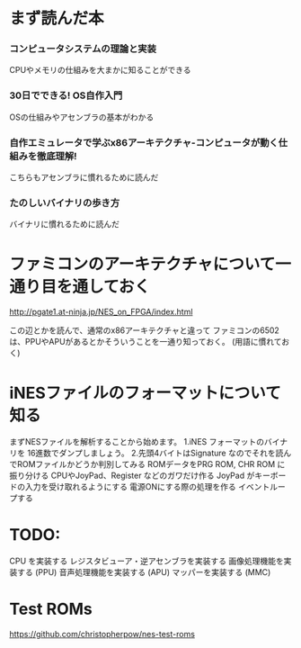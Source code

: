 # まず読んだ本
### コンピュータシステムの理論と実装
CPUやメモリの仕組みを大まかに知ることができる
### 30日でできる! OS自作入門
OSの仕組みやアセンブラの基本がわかる
### 自作エミュレータで学ぶx86アーキテクチャ-コンピュータが動く仕組みを徹底理解!
こちらもアセンブラに慣れるために読んだ
### たのしいバイナリの歩き方
バイナリに慣れるために読んだ

# ファミコンのアーキテクチャについて一通り目を通しておく
http://pgate1.at-ninja.jp/NES_on_FPGA/index.html

この辺とかを読んで、通常のx86アーキテクチャと違って
ファミコンの6502は、PPUやAPUがあるとかそういうことを一通り知っておく。
(用語に慣れておく)


# iNESファイルのフォーマットについて知る
まずNESファイルを解析することから始めます。
1.iNES フォーマットのバイナリを 16進数でダンプしましょう。
2.先頭4バイトはSignature なのでそれを読んでROMファイルかどうか判別してみる
ROMデータをPRG ROM, CHR ROM に振り分ける
CPUやJoyPad、Register などのガワだけ作る
JoyPad がキーボードの入力を受け取れるようにする
電源ONにする際の処理を作る
イベントループする



# TODO:
CPU を実装する
レジスタビューア・逆アセンブラを実装する
画像処理機能を実装する (PPU)
音声処理機能を実装する (APU)
マッパーを実装する (MMC)

# Test ROMs
https://github.com/christopherpow/nes-test-roms



